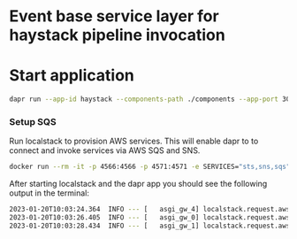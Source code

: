 # Event base service layer for haystack pipeline invocation




# Start application

```sh
dapr run --app-id haystack --components-path ./components --app-port 30212 -- python3 main.py 
```

### Setup SQS
Run localstack to provision AWS services. This will enable dapr to to connect and invoke services via AWS SQS and SNS.
```sh
docker run --rm -it -p 4566:4566 -p 4571:4571 -e SERVICES="sts,sns,sqs" -e AWS_DEFAULT_REGION="us-east-1" localstack/localstack
```

After starting localstack and the dapr app you should see the following output in the terminal:

```bash
2023-01-20T10:03:24.364  INFO --- [   asgi_gw_4] localstack.request.aws     : AWS sqs.ReceiveMessage => 200
2023-01-20T10:03:26.405  INFO --- [   asgi_gw_0] localstack.request.aws     : AWS sqs.ReceiveMessage => 200
2023-01-20T10:03:28.434  INFO --- [   asgi_gw_1] localstack.request.aws     : AWS sqs.ReceiveMessage => 200
```
